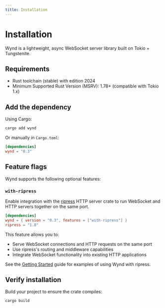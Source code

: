 ```yaml
---
title: Installation
---
```


# Installation

Wynd is a lightweight, async WebSocket server library built on Tokio + Tungstenite.

## Requirements

- Rust toolchain (stable) with edition 2024
- Minimum Supported Rust Version (MSRV): 1.78+ (compatible with Tokio 1.x)

## Add the dependency

Using Cargo:

```bash
cargo add wynd
```

Or manually in `Cargo.toml`:

```toml
[dependencies]
wynd = "0.3"
```

## Feature flags

Wynd supports the following optional features:

### `with-ripress`

Enable integration with the [ripress](https://crates.io/crates/ripress) HTTP server crate to run WebSocket and HTTP servers together on the same port.

```toml
[dependencies]
wynd = { version = "0.3", features = ["with-ripress"] }
ripress = "1.8"
```

This feature allows you to:

- Serve WebSocket connections and HTTP requests on the same port
- Use ripress's routing and middleware capabilities
- Integrate WebSocket functionality into existing HTTP applications

See the [Getting Started](../getting-started/) guide for examples of using Wynd with ripress.

## Verify installation

Build your project to ensure the crate compiles:

```bash
cargo build
```
